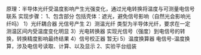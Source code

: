 原理：半导体光纤受温度影响产生光强变化，通过光电转换将温度与可测量电信号联系
实现步骤：
1、包含部分
	包括壳体：遮光，避免信号影响（自然光会影响光纤吗）
	1）光纤耦合器
		光信号产生
	2）测温光纤
		类型为半导体光纤，要求在一定测温区间内受温度变化明显
	3）光电转换器
		实现光信号（强度）到电信号的转换，转换精度影响最终结果
	4）信号校正器
		暂无i
	5）温度换算器
		电信号-温度换算，涉及电信号读取、计算、以及显示
2、实验平台组装